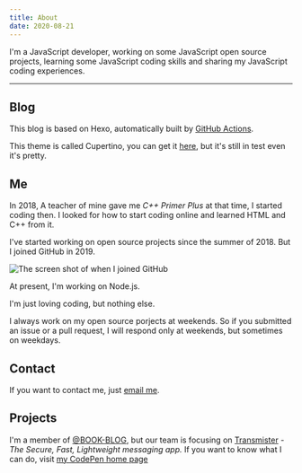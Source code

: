 ```yaml
---
title: About
date: 2020-08-21
---
```


<div id="cmd-no-date" class="theme-command"></div>

I'm a JavaScript developer, working on some JavaScript open source projects, learning some JavaScript coding skills and sharing my JavaScript coding experiences.

---

## Blog

This blog is based on Hexo, automatically built by [GitHub Actions](https://github.com/MrWillCom/MrWillCom.github.io/blob/master/.github/workflows/blog-builder.yml).

This theme is called Cupertino, you can get it [here](https://github.com/MrWillCom/hexo-theme-cupertino), but it's still in test even it's pretty.

## Me

In 2018, A teacher of mine gave me _C++ Primer Plus_ at that time, I started coding then. I looked for how to start coding online and learned HTML and C++ from it.

I've started working on open source projects since the summer of 2018. But I joined GitHub in 2019.

![The screen shot of when I joined GitHub](/img/000000.png)

At present, I'm working on Node.js.

I'm just loving coding, but nothing else.

I always work on my open source porjects at weekends. So if you submitted an issue or a pull request, I will respond only at weekends, but sometimes on weekdays.

## Contact

If you want to contact me, just [email me](mailto:mr.will.com@outlook.com).

## Projects

I'm a member of [@BOOK-BLOG](https://github.com/BOOK-BLOG), but our team is focusing on [Transmister](https://github.com/transmister) - *The Secure, Fast, Lightweight messaging app.* If you want to know what I can do, visit [my CodePen home page](https://codepen.io/mrwillcom)
